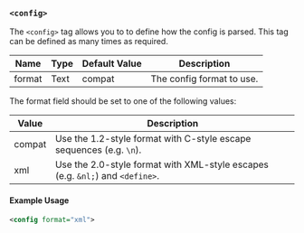 <!-- This file contains a page fragment. Any changes will affect all pages that include it. -->

### `<config>`

The `<config>` tag allows you to to define how the config is parsed. This tag can be defined as many times as required.

Name   | Type | Default Value | Description
------ | ---- | ------------- | -----------
format | Text | compat        | The config format to use.

The format field should be set to one of the following values:

Value  | Description
------ | -----------
compat | Use the 1.2-style format with C-style escape sequences (e.g. `\n`).
xml    | Use the 2.0-style format with XML-style escapes (e.g. `&nl;`) and `<define>`.

#### Example Usage

```xml
<config format="xml">
```
